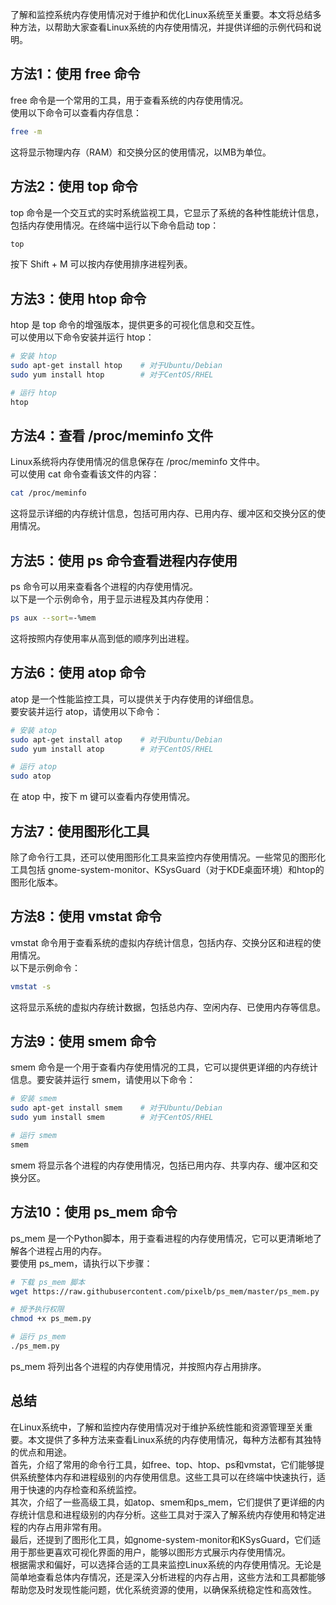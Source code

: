 了解和监控系统内存使用情况对于维护和优化Linux系统至关重要。本文将总结多种方法，以帮助大家查看Linux系统的内存使用情况，并提供详细的示例代码和说明。
<a name="sjD54"></a>
## 方法1：使用 free 命令
free 命令是一个常用的工具，用于查看系统的内存使用情况。<br />使用以下命令可以查看内存信息：
```bash
free -m
```
这将显示物理内存（RAM）和交换分区的使用情况，以MB为单位。
<a name="lkOxk"></a>
## 方法2：使用 top 命令
top 命令是一个交互式的实时系统监视工具，它显示了系统的各种性能统计信息，包括内存使用情况。在终端中运行以下命令启动 top：
```bash
top
```
按下 Shift + M 可以按内存使用排序进程列表。
<a name="uLvLj"></a>
## 方法3：使用 htop 命令
htop 是 top 命令的增强版本，提供更多的可视化信息和交互性。<br />可以使用以下命令安装并运行 htop：
```bash
# 安装 htop
sudo apt-get install htop    # 对于Ubuntu/Debian
sudo yum install htop        # 对于CentOS/RHEL

# 运行 htop
htop
```
<a name="HRZ5l"></a>
## 方法4：查看 /proc/meminfo 文件
Linux系统将内存使用情况的信息保存在 /proc/meminfo 文件中。<br />可以使用 cat 命令查看该文件的内容：
```bash
cat /proc/meminfo
```
这将显示详细的内存统计信息，包括可用内存、已用内存、缓冲区和交换分区的使用情况。
<a name="ectFC"></a>
## 方法5：使用 ps 命令查看进程内存使用
ps 命令可以用来查看各个进程的内存使用情况。<br />以下是一个示例命令，用于显示进程及其内存使用：
```bash
ps aux --sort=-%mem
```
这将按照内存使用率从高到低的顺序列出进程。
<a name="dJR3E"></a>
## 方法6：使用 atop 命令
atop 是一个性能监控工具，可以提供关于内存使用的详细信息。<br />要安装并运行 atop，请使用以下命令：
```bash
# 安装 atop
sudo apt-get install atop    # 对于Ubuntu/Debian
sudo yum install atop        # 对于CentOS/RHEL

# 运行 atop
sudo atop
```
在 atop 中，按下 m 键可以查看内存使用情况。
<a name="aUp5G"></a>
## 方法7：使用图形化工具
除了命令行工具，还可以使用图形化工具来监控内存使用情况。一些常见的图形化工具包括 gnome-system-monitor、KSysGuard（对于KDE桌面环境）和htop的图形化版本。
<a name="fRHsH"></a>
## 方法8：使用 vmstat 命令
vmstat 命令用于查看系统的虚拟内存统计信息，包括内存、交换分区和进程的使用情况。<br />以下是示例命令：
```bash
vmstat -s
```
这将显示系统的虚拟内存统计数据，包括总内存、空闲内存、已使用内存等信息。
<a name="xwE9O"></a>
## 方法9：使用 smem 命令
smem 命令是一个用于查看内存使用情况的工具，它可以提供更详细的内存统计信息。要安装并运行 smem，请使用以下命令：
```bash
# 安装 smem
sudo apt-get install smem    # 对于Ubuntu/Debian
sudo yum install smem        # 对于CentOS/RHEL

# 运行 smem
smem
```
smem 将显示各个进程的内存使用情况，包括已用内存、共享内存、缓冲区和交换分区。
<a name="vlO5x"></a>
## 方法10：使用 ps_mem 命令
ps_mem 是一个Python脚本，用于查看进程的内存使用情况，它可以更清晰地了解各个进程占用的内存。<br />要使用 ps_mem，请执行以下步骤：
```bash
# 下载 ps_mem 脚本
wget https://raw.githubusercontent.com/pixelb/ps_mem/master/ps_mem.py

# 授予执行权限
chmod +x ps_mem.py

# 运行 ps_mem
./ps_mem.py
```
ps_mem 将列出各个进程的内存使用情况，并按照内存占用排序。
<a name="bblhy"></a>
## 总结
在Linux系统中，了解和监控内存使用情况对于维护系统性能和资源管理至关重要。本文提供了多种方法来查看Linux系统的内存使用情况，每种方法都有其独特的优点和用途。<br />首先，介绍了常用的命令行工具，如free、top、htop、ps和vmstat，它们能够提供系统整体内存和进程级别的内存使用信息。这些工具可以在终端中快速执行，适用于快速的内存检查和系统监控。<br />其次，介绍了一些高级工具，如atop、smem和ps_mem，它们提供了更详细的内存统计信息和进程级别的内存分析。这些工具对于深入了解系统内存使用和特定进程的内存占用非常有用。<br />最后，还提到了图形化工具，如gnome-system-monitor和KSysGuard，它们适用于那些更喜欢可视化界面的用户，能够以图形方式展示内存使用情况。<br />根据需求和偏好，可以选择合适的工具来监控Linux系统的内存使用情况。无论是简单地查看总体内存情况，还是深入分析进程的内存占用，这些方法和工具都能够帮助您及时发现性能问题，优化系统资源的使用，以确保系统稳定性和高效性。

